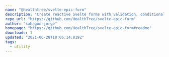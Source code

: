 ```yaml
---
name: "@healthtree/svelte-epic-form"
description: "Create reactive Svelte forms with validation, conditional display, and read-only mode."
repo_url: "https://github.com/HealthTree/svelte-epic-form"
author: "sahagun-jorge"
homepage: "https://github.com/HealthTree/svelte-epic-form#readme"
downloads: 1
updated: "2021-06-28T18:06:14.819Z"
tags: 
  - utility
---
```

